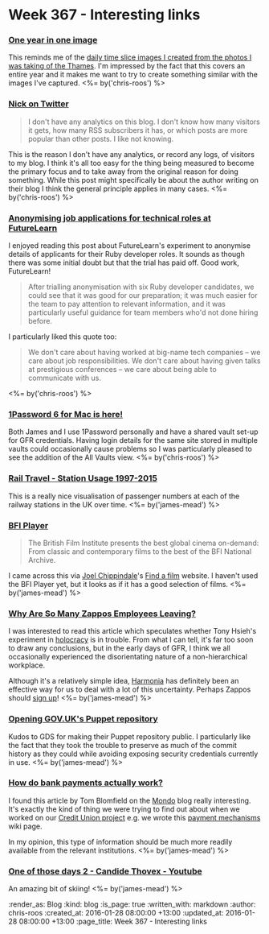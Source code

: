 Week 367 - Interesting links
============================

### [One year in one image](http://eirikso.com/2011/01/04/one-year-in-one-image/)

This reminds me of the [daily time slice images I created from the photos I was taking of the Thames][thames-timeslice-images]. I'm impressed by the fact that this covers an entire year and it makes me want to try to create something similar with the images I've captured. <%= by('chris-roos') %>

[thames-timeslice-images]: http://chrisroos.co.uk/blog/2013-09-15-time-slice-images-of-the-thames


### [Nick on Twitter](http://inessential.com/2016/01/20/nick_on_twitter)

> I don't have any analytics on this blog. I don't know how many visitors it gets, how many RSS subscribers it has, or which posts are more popular than other posts. I like not knowing.

This is the reason I don't have any analytics, or record any logs, of visitors to my blog. I think it's all too easy for the thing being measured to become the primary focus and to take away from the original reason for doing something. While this post might specifically be about the author writing on their blog I think the general principle applies in many cases. <%= by('chris-roos') %>


### [Anonymising job applications for technical roles at FutureLearn](https://about.futurelearn.com/blog/anonymising-job-applications-for-technical-roles-at-futurelearn/)

I enjoyed reading this post about FutureLearn's experiment to anonymise details of applicants for their Ruby developer roles. It sounds as though there was some initial doubt but that the trial has paid off. Good work, FutureLearn!

> After trialling anonymisation with six Ruby developer candidates, we could see that it was good for our preparation; it was much easier for the team to pay attention to relevant information, and it was particularly useful guidance for team members who'd not done hiring before.

I particularly liked this quote too:

> We don't care about having worked at big-name tech companies – we care about job responsibilities. We don't care about having given talks at prestigious conferences – we care about being able to communicate with us.

<%= by('chris-roos') %>


### [1Password 6 for Mac is here!](https://blog.agilebits.com/2016/01/12/1password-6-for-mac-is-here/)

Both James and I use 1Password personally and have a shared vault set-up for GFR credentials. Having login details for the same site stored in multiple vaults could occasionally cause problems so I was particularly pleased to see the addition of the All Vaults view. <%= by('chris-roos') %>


### [Rail Travel - Station Usage 1997-2015](http://www.bettertransport.org.uk/maps/rail-usage.html)

This is a really nice visualisation of passenger numbers at each of the railway stations in the UK over time. <%= by('james-mead') %>


### [BFI Player](http://player.bfi.org.uk/)

> The British Film Institute presents the best global cinema on-demand: From classic and contemporary films to the best of the BFI National Archive.

I came across this via [Joel Chippindale][]'s [Find a film][] website. I haven't used the BFI Player yet, but it looks as if it has a good selection of films. <%= by('james-mead') %>

[Joel Chippindale]: http://joelchippindale.com/
[Find a film]: http://findafilm.co.uk/


### [Why Are So Many Zappos Employees Leaving?](http://www.theatlantic.com/business/archive/2016/01/zappos-holacracy-hierarchy/424173/)

I was interested to read this article which speculates whether Tony Hsieh's experiment in [holocracy][] is in trouble. From what I can tell, it's far too soon to draw any conclusions, but in the early days of GFR, I think we all occasionally experienced the disorientating nature of a non-hierarchical workplace.

Although it's a relatively simple idea, [Harmonia][] has definitely been an effective way for us to deal with a lot of this uncertainty. Perhaps Zappos should [sign up][]! <%= by('james-mead') %>

[holocracy]: http://www.holacracy.org/
[Harmonia]: https://harmonia.io/
[sign up]: https://harmonia.io/#get-started


### [Opening GOV.UK's Puppet repository](https://gdstechnology.blog.gov.uk/2016/01/19/opening-gov-uks-puppet-repository/)

Kudos to GDS for making their Puppet repository public. I particularly like the fact that they took the trouble to preserve as much of the commit history as they could while avoiding exposing security credentials currently in use. <%= by('james-mead') %>


### [How do bank payments actually work?](https://getmondo.co.uk/blog/2016/01/20/how-do-bank-payments-work/)

I found this article by Tom Blomfield on the [Mondo][] blog really interesting. It's exactly the kind of thing we were trying to find out about when we worked on our [Credit Union project][] e.g. we wrote this [payment mechanisms][] wiki page.

In my opinion, this type of information should be much more readily available from the relevant institutions. <%= by('james-mead') %>

[Mondo]: https://getmondo.co.uk/
[Credit Union project]: /credit-union
[payment mechanisms]: https://github.com/freerange/bank/wiki/Payment-mechanisms


### [One of those days 2 - Candide Thovex - Youtube](https://www.youtube.com/watch?v=yKP7jQknGjs)

An amazing bit of skiing! <%= by('james-mead') %>


:render_as: Blog
:kind: blog
:is_page: true
:written_with: markdown
:author: chris-roos
:created_at: 2016-01-28 08:00:00 +13:00
:updated_at: 2016-01-28 08:00:00 +13:00
:page_title: Week 367 - Interesting links
